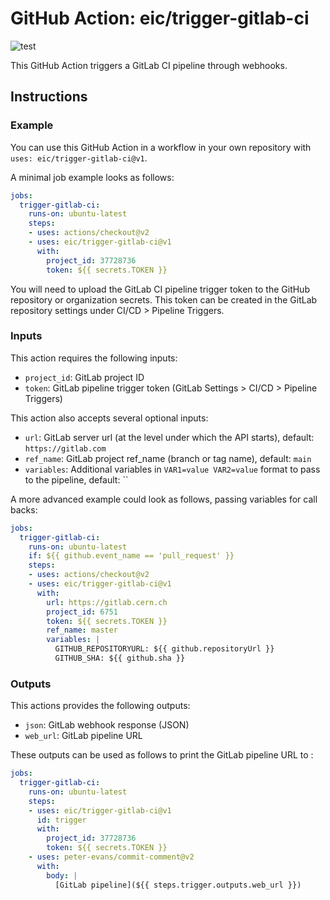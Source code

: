 # GitHub Action: eic/trigger-gitlab-ci
![test](https://github.com/eic/trigger-gitlab-ci/workflows/test/badge.svg)

This GitHub Action triggers a GitLab CI pipeline through webhooks.

## Instructions

### Example

You can use this GitHub Action in a workflow in your own repository with `uses: eic/trigger-gitlab-ci@v1`.

A minimal job example looks as follows:
```yaml
jobs:
  trigger-gitlab-ci:
    runs-on: ubuntu-latest
    steps:
    - uses: actions/checkout@v2
    - uses: eic/trigger-gitlab-ci@v1
      with:
        project_id: 37728736
        token: ${{ secrets.TOKEN }}
```
You will need to upload the GitLab CI pipeline trigger token to the GitHub repository or organization secrets. This token can be created in the GitLab repository settings under CI/CD > Pipeline Triggers. 

### Inputs
This action requires the following inputs:
- `project_id`: GitLab project ID
- `token`: GitLab pipeline trigger token (GitLab Settings > CI/CD > Pipeline Triggers)

This action also accepts several optional inputs:
- `url`: GitLab server url (at the level under which the API starts), default: `https://gitlab.com`
- `ref_name`: GitLab project ref_name (branch or tag name), default: `main`
- `variables`: Additional variables in `VAR1=value VAR2=value` format to pass to the pipeline, default: ``

A more advanced example could look as follows, passing variables for call backs:
```yaml
jobs:
  trigger-gitlab-ci:
    runs-on: ubuntu-latest
    if: ${{ github.event_name == 'pull_request' }}
    steps:
    - uses: actions/checkout@v2
    - uses: eic/trigger-gitlab-ci@v1
      with:
        url: https://gitlab.cern.ch
        project_id: 6751
        token: ${{ secrets.TOKEN }}
        ref_name: master
        variables: |
          GITHUB_REPOSITORYURL: ${{ github.repositoryUrl }}
          GITHUB_SHA: ${{ github.sha }}
```

### Outputs
This actions provides the following outputs:
- `json`: GitLab webhook response (JSON)
- `web_url`: GitLab pipeline URL

These outputs can be used as follows to print the GitLab pipeline URL to :
```yaml
jobs:
  trigger-gitlab-ci:
    runs-on: ubuntu-latest
    steps:
    - uses: eic/trigger-gitlab-ci@v1
      id: trigger
      with:
        project_id: 37728736
        token: ${{ secrets.TOKEN }}
    - uses: peter-evans/commit-comment@v2
      with:
        body: |
          [GitLab pipeline](${{ steps.trigger.outputs.web_url }})
```
